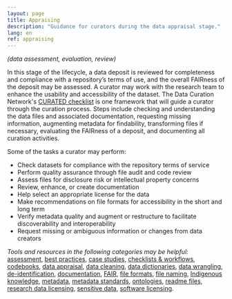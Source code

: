 ```yaml
---
layout: page
title: Appraising
description: "Guidance for curators during the data appraisal stage."
lang: en
ref: appraising
---
```


*(data assessment, evaluation, review)*

In this stage of the lifecycle, a data deposit is reviewed for completeness and compliance with a repository’s terms of use, and the overall FAIRness of the deposit may be assessed. A curator may work with the research team to enhance the usability and accessibility of the dataset. The Data Curation Network's [CURATED checklist](https://datacurationnetwork.org/resources/) is one framework that will guide a curator through the curation process. Steps include checking and understanding the data files and associated documentation, requesting missing information, augmenting metadata for findability, transforming files if necessary, evaluating the FAIRness of a deposit, and documenting all curation activities.

Some of the tasks a curator may perform:
- Check datasets for compliance with the repository terms of service
- Perform quality assurance through file audit and code review
- Assess files for disclosure risk or intellectual property concerns
- Review, enhance, or create documentation
- Help select an appropriate license for the data
- Make recommendations on file formats for accessibility in the short and long term
- Verify metadata quality and augment or restructure to facilitate discoverability and interoperability
- Request missing or ambiguous information or changes from data creators

*Tools and resources in the following categories may be helpful:* [assessment](https://portage-ceg.github.io/tools-and-resources/#assessment), [best practices](https://portage-ceg.github.io/tools-and-resources/#best+practices), [case studies](https://portage-ceg.github.io/tools-and-resources/#case+studies), [checklists & workflows](https://portage-ceg.github.io/tools-and-resources/#checklists+and+workflows), [codebooks](https://portage-ceg.github.io/tools-and-resources/#codebooks), [data appraisal](https://portage-ceg.github.io/tools-and-resources/#data+appraisal), [data cleaning](https://portage-ceg.github.io/tools-and-resources/#data+cleaning), [data dictionaries](https://portage-ceg.github.io/tools-and-resources/#data+dictionaries), [data wrangling](https://portage-ceg.github.io/tools-and-resources/#data+wrangling), [de-identification](https://portage-ceg.github.io/tools-and-resources/#de-identification), [documentation](https://portage-ceg.github.io/tools-and-resources/#documentation), [FAIR](https://portage-ceg.github.io/tools-and-resources/#FAIR), [file formats](https://portage-ceg.github.io/tools-and-resources/#file+formats), [file naming](https://portage-ceg.github.io/tools-and-resources/#file+naming), [Indigenous knowledge](https://portage-ceg.github.io/tools-and-resources/#indigenous+knowledge), [metadata](https://portage-ceg.github.io/tools-and-resources/#metadata), [metadata standards](https://portage-ceg.github.io/tools-and-resources/#metadata+standards), [ontologies](https://portage-ceg.github.io/tools-and-resources/#ontologies), [readme files](https://portage-ceg.github.io/tools-and-resources/#readme+files), [research data licensing](https://portage-ceg.github.io/tools-and-resources/#research+data+licensing), [sensitive data](https://portage-ceg.github.io/tools-and-resources/#sensitive+data), [software licensing](https://portage-ceg.github.io/tools-and-resources/#research+data+licensing).
